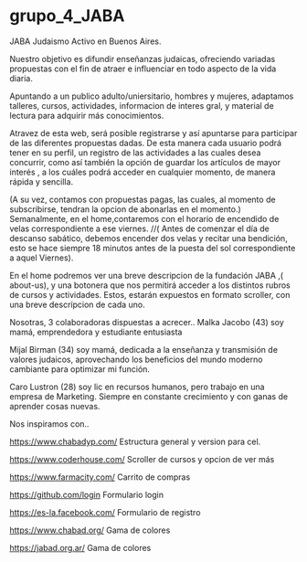 # grupo_4_JABA

JABA Judaismo Activo en Buenos Aires.

Nuestro objetivo es difundir enseñanzas judaicas, ofreciendo variadas propuestas con el fin de atraer e influenciar en todo aspecto de la vida diaria. 

Apuntando a un publico adulto/uniersitario, hombres y mujeres, adaptamos talleres, cursos, actividades, informacion de interes gral, y material de lectura para adquirir más conocimientos.

Atravez de esta web, será posible registrarse y así apuntarse para participar de las diferentes propuestas dadas. De esta manera cada usuario podrá tener en su perfil, un registro de las actividades a las cuales desea concurrir, como así también la opción de guardar los artículos de mayor interés , a los cuáles podrá acceder en cualquier momento, de manera rápida y sencilla.

(A su vez, contamos con propuestas pagas, las cuales, al momento de subscribirse, tendran la opcion de abonarlas en el momento.)
Semanalmente, en el home,contaremos con el horario de encendido de velas correspondiente a ese viernes. //( Antes de comenzar el día de descanso sabático, debemos encender dos velas y recitar una bendición, esto se hace siempre 18 minutos antes de la puesta del sol correspondiente a aquel Viernes).

En el home podremos ver una breve descripcion de la fundación JABA ,( about-us), y una botonera que nos permitirá acceder a los distintos rubros de cursos y actividades. Estos, estarán expuestos en formato scroller, con una breve descrípcion de cada uno. 

  
Nosotras, 3 colaboradoras dispuestas a acrecer.. 
Malka Jacobo (43) soy mamá, emprendedora y estudiante entusiasta

Mijal Birman (34) soy mamá, dedicada a la enseñanza y transmisión de valores judaicos, aprovechando los beneficios del mundo moderno cambiante para optimizar mi función.

Caro Lustron (28) soy lic en recursos humanos, pero trabajo en una empresa de Marketing. Siempre en constante crecimiento y con ganas de aprender cosas nuevas.



Nos inspiramos con..

https://www.chabadyp.com/     Estructura general y version para cel.

https://www.coderhouse.com/   Scroller de cursos y opcion de ver más 

https://www.farmacity.com/    Carrito de compras

https://github.com/login      Formulario login

https://es-la.facebook.com/   Formulario de registro

https://www.chabad.org/       Gama de colores

https://jabad.org.ar/         Gama de colores
